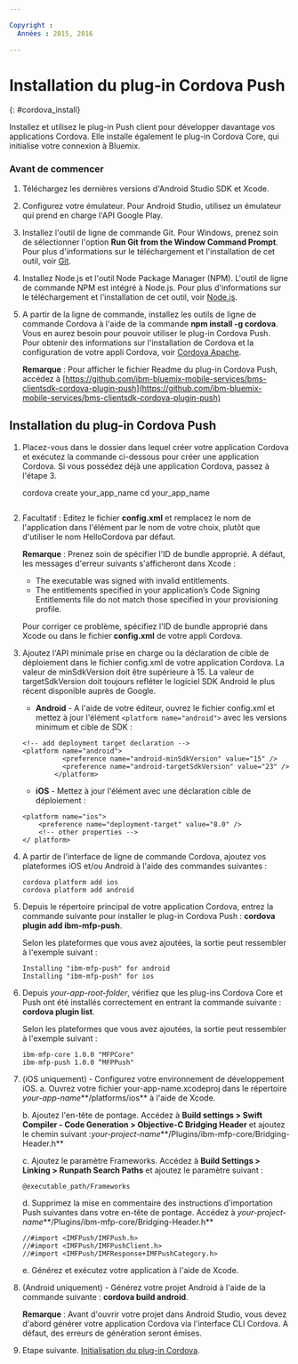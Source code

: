 ```yaml
---

Copyright :
  Années : 2015, 2016

---
```


# Installation du plug-in Cordova Push
{: #cordova_install}

Installez et utilisez le plug-in Push client pour développer davantage vos applications Cordova. Elle installe
également le plug-in Cordova Core, qui initialise votre connexion à Bluemix.

### Avant de commencer

1. Téléchargez les dernières versions d'Android Studio SDK et Xcode.
1. Configurez votre émulateur. Pour Android Studio, utilisez un émulateur qui prend en charge l'API Google Play.
1. Installez l'outil de ligne de commande Git. Pour Windows, prenez soin de sélectionner l'option **Run Git from the Window Command Prompt**. Pour plus d'informations sur le téléchargement et l'installation de cet outil, voir [Git](https://git-scm.com/downloads).

1. Installez Node.js et l'outil Node Package Manager (NPM). L'outil de ligne de commande NPM est intégré à Node.js. Pour plus d'informations sur le téléchargement et l'installation de cet outil, voir [Node.js](https://nodejs.org/en/download/).
1. A partir de la ligne de commande, installez les outils de ligne de commande Cordova à l'aide de la commande **npm install -g cordova**. Vous en aurez besoin pour pouvoir utiliser le plug-in Cordova Push. Pour obtenir des informations sur l'installation de Cordova et la configuration de votre appli Cordova, voir [Cordova Apache](https://cordova.apache.org/#getstarted).

	**Remarque** : Pour afficher le fichier Readme du plug-in Cordova Push, accédez à [https://github.com/ibm-bluemix-mobile-services/bms-clientsdk-cordova-plugin-push](https://github.com/ibm-bluemix-mobile-services/bms-clientsdk-cordova-plugin-push)


## Installation du plug-in Cordova Push
1. Placez-vous dans le dossier dans lequel créer votre application Cordova et exécutez la commande ci-dessous pour créer une application Cordova. Si vous possédez déjà une application Cordova, passez à l'étape 3.


	cordova create your_app_name
	cd your_app_name
	```
1. Facultatif : Editez le fichier **config.xml** et remplacez le nom de l'application dans l'élément <name> par le
nom de votre choix, plutôt que d'utiliser le nom HelloCordova par défaut.

	**Remarque** : Prenez soin de spécifier l'ID de bundle approprié. A défaut, les messages d'erreur suivants s'afficheront dans Xcode :
	* The executable was signed with invalid entitlements.
	* The entitlements specified in your application’s Code Signing Entitlements file do not match those specified in your provisioning profile.

	Pour corriger ce problème, spécifiez l'ID de bundle approprié dans Xcode ou dans le fichier **config.xml** de votre appli Cordova.

1. Ajoutez l'API minimale prise en charge ou la déclaration de cible de déploiement dans le fichier config.xml de votre application Cordova. La valeur de minSdkVersion doit être supérieure à 15. La valeur de targetSdkVersion doit toujours refléter le logiciel SDK Android le plus récent disponible auprès de Google.
	* **Android** - A l'aide de votre éditeur, ouvrez le fichier config.xml et mettez à jour
l'élément ```<platform name="android">``` avec les versions minimum et cible de SDK :

	```
	<!-- add deployment target declaration -->
	<platform name="android">  
			  <preference name="android-minSdkVersion" value="15" />
			  <preference name="android-targetSdkVersion" value="23" />
			</platform>
	```
   * **iOS** - Mettez à jour l'élément <platform name="ios"> avec une déclaration cible de déploiement :

	```
	<platform name="ios">
	    <preference name="deployment-target" value="8.0" />
	    <!-- other properties -->
	</ platform>
	```

1. A partir de l'interface de ligne de commande Cordova, ajoutez vos plateformes iOS et/ou Android à l'aide des commandes suivantes :

	```
	cordova platform add ios
	cordova platform add android
	```
1. Depuis le répertoire principal de votre application Cordova, entrez la commande suivante pour installer le plug-in Cordova Push : **cordova plugin add ibm-mfp-push**.

	Selon les plateformes que vous avez ajoutées, la sortie peut ressembler à l'exemple suivant :

	```
	Installing "ibm-mfp-push" for android
	Installing "ibm-mfp-push" for ios
	```
1. Depuis *your-app-root-folder*, vérifiez que les plug-ins Cordova Core et Push ont été installés correctement en entrant la
commande suivante : **cordova plugin list**.

	Selon les plateformes que vous avez ajoutées, la sortie peut ressembler à l'exemple suivant :

	```
	ibm-mfp-core 1.0.0 "MFPCore"
	ibm-mfp-push 1.0.0 “MFPPush"
	```
1. (iOS uniquement) - Configurez votre environnement de développement iOS.
	a. Ouvrez votre fichier your-app-name.xcodeproj dans le répertoire *your-app-name***/platforms/ios** à l'aide de Xcode.

	b. Ajoutez l'en-tête de pontage. Accédez à **Build settings > Swift Compiler - Code Generation > Objective-C Bridging Header** et ajoutez le chemin suivant :*your-project-name***/Plugins/ibm-mfp-core/Bridging-Header.h**

	c. Ajoutez le paramètre Frameworks. Accédez à **Build Settings > Linking > Runpath Search Paths** et ajoutez le paramètre suivant :
	```
	@executable_path/Frameworks
	```
	d. Supprimez la mise en commentaire des instructions d'importation Push suivantes dans votre en-tête de pontage. Accédez à *your-project-name***/Plugins/ibm-mfp-core/Bridging-Header.h**

	```
	//#import <IMFPush/IMFPush.h>
	//#import <IMFPush/IMFPushClient.h>
	//#import <IMFPush/IMFResponse+IMFPushCategory.h>
	```
	e. Générez et exécutez votre application à l'aide de Xcode.
1. (Android uniquement) - Générez votre projet Android à l'aide de la commande suivante :
**cordova build android**.

	**Remarque** : Avant d'ouvrir votre projet dans Android Studio, vous devez d'abord générer votre application Cordova via l'interface CLI Cordova. A défaut, des erreurs de génération seront émises.

1. Etape suivante. [Initialisation du plug-in Cordova](t_cordova_initalize.html).

